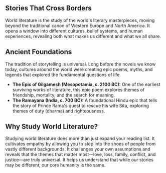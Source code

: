 ## Stories That Cross Borders
World literature is the study of the world's literary masterpieces, moving beyond the traditional canon of Western Europe and North America. It opens a window into different cultures, belief systems, and human experiences, revealing both what makes us different and what we all share.

## Ancient Foundations
The tradition of storytelling is universal. Long before the novels we know today, cultures around the world were creating epic poems, myths, and legends that explored the fundamental questions of life.
- **The Epic of Gilgamesh (Mesopotamia, c. 2100 BC):** One of the earliest surviving works of literature, this epic poem explores themes of friendship, mortality, and the search for meaning.
- **The Ramayana (India, c. 700 BC):** A foundational Hindu epic that tells the story of Prince Rama's quest to rescue his wife Sita, exploring themes of duty (dharma) and righteousness.

## Why Study World Literature?
Studying world literature does more than just expand your reading list. It cultivates empathy by allowing you to step into the shoes of people from vastly different backgrounds. It challenges your own assumptions and reveals that the themes that matter most—love, loss, family, conflict, and justice—are truly universal. It helps us understand that while our stories may be different, our core humanity is the same.
